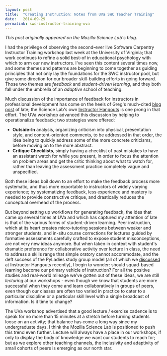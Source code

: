 ```yaml
---
layout: post
title:  "Creating Instruction: Notes from UVa SWC Teacher Training"
date:   2014-09-29
permalink: swc-instructor-training-uva
---
```


*This post originally appeared on the Mozilla Science Lab's blog.*

I had the privilege of observing the second-ever live Software Carpentry Instructor Training workshop last week at the University of Virginia; that work continues to refine a solid best-of in educational psychology with which to arm our new instructors. I've seen this content several times now, and some themes and patterns are beginning to come together as guiding principles that not only lay the foundations for the SWC instructor pool, but give some direction for our broader skill-building efforts in going forward. Those two themes are <em>feedback</em> and <em>student-driven learning</em>, and they both fall under the umbrella of an <em>adaptive</em> school of teaching.

Much discussion of the importance of feedback for instructors in professional development has come on the heels of Greg's much-cited <a title="buildingTeachers" href="http://software-carpentry.org/blog/2014/09/building-better-teachers.html" target="_blank">blog post</a> of late; the Science Lab's own <a title="instructorHangouts" href="http://wp.mozillascience.org/instructor-hangouts-sept-26/" target="_blank">Instructor Hangouts</a> is one prong in that effort. The UVa workshop advanced this discussion by helping to operationalize feedback; two strategies were offered:
<ul>
    <li><strong>Outside-In</strong> analysis, organizing criticism into physical, presentation style, and content-oriented comments, to be addressed in that order, the idea being to quickly address some of the more concrete criticisms, before moving on to the more abstract.</li>
    <li><strong>Critique Checklists</strong>, simply having a checklist of past mistakes to have an assistant watch for while you present, in order to focus the attention on problem areas and get the critic thinking about what to watch for, rather than leaving the assessment practice completely vague and unspecified.</li>
</ul>
Both these ideas boil down to an effort to make the feedback process more systematic, and thus more exportable to instructors of widely varying experience; by systematizing feedback, less experience and mastery is needed to provide constructive critique, and drastically reduces the conceptual overhead of the process.

But beyond setting up workflows for generating feedback, the idea that came up several times at UVa and which has captured my attention of late is that of the various forms of student-driven learning. Peer instruction, which at its heart creates micro-tutoring sessions between weaker and stronger students, and in-situ course corrections for lectures guided by formative assessments carefully crafted to expose student misconceptions, are not very new ideas anymore. But when taken in context with student's dramatic preference for collaborative activity over lecture in class, the need to address a skills range that simple oratory cannot accommodate, and the deft success of the PyLadies study group model (all of which we <a title="squadLearning" href="http://wp.mozillascience.org/instructor-hangouts-roundtable-pt-1-squad-based-learning/" target="_blank">discussed</a> at Instructor Hangouts recently), I begin to wonder: should squad-based learning become our primary vehicle of instruction? For all the positive studies and real-world mileage we've gotten out of these ideas, we are still <em>lecturing</em> at our workshops - even though we know that students are more successful when they come and learn collaboratively in groups of peers, even though our classes are often too varied in practice to cater to a particular discipline or a particular skill level with a single broadcast of information. Is it time to change?

The UVa workshop advertised that a good lecture / exercise cadence is to speak for no more than 15 minutes at a stretch before turning students loose on an activity; that balance has come a long way since my undergraduate days. I think the Mozilla Science Lab is positioned to push this trend even further. Lecture will always have a place in our workshops, if only to display the body of knowledge we want our students to reach for; but as we explore other teaching channels, the inclusivity and adaptivity of small cohorts of peers is emerging as our north star.